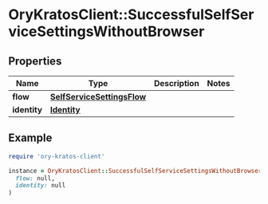 # OryKratosClient::SuccessfulSelfServiceSettingsWithoutBrowser

## Properties

| Name | Type | Description | Notes |
| ---- | ---- | ----------- | ----- |
| **flow** | [**SelfServiceSettingsFlow**](SelfServiceSettingsFlow.md) |  |  |
| **identity** | [**Identity**](Identity.md) |  |  |

## Example

```ruby
require 'ory-kratos-client'

instance = OryKratosClient::SuccessfulSelfServiceSettingsWithoutBrowser.new(
  flow: null,
  identity: null
)
```

